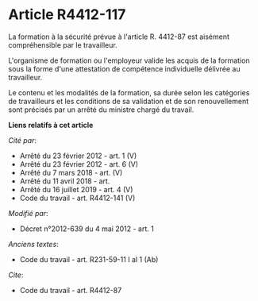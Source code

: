 # Article R4412-117

La formation à la sécurité prévue à l'article R. 4412-87 est aisément compréhensible par le travailleur. 

L'organisme de formation ou l'employeur valide les acquis de la formation sous la forme d'une attestation de compétence
individuelle délivrée au travailleur. 

Le contenu et les modalités de la formation, sa durée selon les catégories de travailleurs et les conditions de sa validation
et de son renouvellement sont précisés par un arrêté du ministre chargé du travail.

**Liens relatifs à cet article**

_Cité par_:

  - Arrêté du 23 février 2012 - art. 1 (V)
  - Arrêté du 23 février 2012 - art. 6 (V)
  - Arrêté du 7 mars 2018 - art. (V)
  - Arrêté du 11 avril 2018 - art.
  - Arrêté du 16 juillet 2019 - art. 4 (V)
  - Code du travail - art. R4412-141 (V)

_Modifié par_:

  - Décret n°2012-639 du 4 mai 2012 - art. 1

_Anciens textes_:

  - Code du travail - art. R231-59-11 I al 1 (Ab)

_Cite_:

  - Code du travail - art. R4412-87
